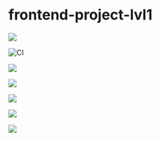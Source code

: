 # frontend-project-lvl1

<a href="https://codeclimate.com/github/ilya-redkin/frontend-project-lvl1"><img src="https://api.codeclimate.com/v1/badges/a99a88d28ad37a79dbf6/maintainability" /></a>

![CI](https://github.com/ilya-redkin/frontend-project-lvl1/workflows/CI/badge.svg)

<a href="https://asciinema.org/a/OAUTUK7csAFdOL8siqzUhiPfV" target="_blank"><img src="https://asciinema.org/a/OAUTUK7csAFdOL8siqzUhiPfV.svg" /></a>

<a href="https://asciinema.org/a/znRTFTLFl5hQaBfwFSUTOBv2n" target="_blank"><img src="https://asciinema.org/a/znRTFTLFl5hQaBfwFSUTOBv2n.svg" /></a>

<a href="https://asciinema.org/a/02RJPFikyoFIaAodx0ZDQAiJb" target="_blank"><img src="https://asciinema.org/a/02RJPFikyoFIaAodx0ZDQAiJb.svg" /></a>

<a href="https://asciinema.org/a/NnfrCLbIQYBiy96UWG4EfUSib" target="_blank"><img src="https://asciinema.org/a/NnfrCLbIQYBiy96UWG4EfUSib.svg" /></a>

<a href="https://asciinema.org/a/lr6F9JBLBTvwtZX7PUCQ5tZjn" target="_blank"><img src="https://asciinema.org/a/lr6F9JBLBTvwtZX7PUCQ5tZjn.svg" /></a>


